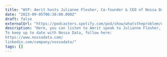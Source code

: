 ```yaml
---
title: "WtP: Amrit hosts Julianne Flesher, Co-founder & CEO of Nossa Data, to speak about what prevents companies from disclosing ESG data, what has sped up increased momentum towards ESG reporting, and more."
date: "2023-09-05T06:30:00.000Z"
draft: false
externalUrl: "https://podcasters.spotify.com/pod/show/whatstheproblem/episodes/WtP-Amrit-hosts-Julianne-Flesher--Co-founder--CEO-of-Nossa-Data--to-speak-about-what-prevents-companies-from-disclosing-ESG-data--what-has-sped-up-increased-momentum-towards-ESG-reporting--and-more-e28tjt5"
description: "Here, you can listen to Amrit speak to Julianne Flesher, Co-founder and CEO of Nossa Data. Nossa Data helps companies use an ESG Reporting Software to enable better ESG reporting and remove the barriers that lead to companies disclosing less about their ESG data. Listen to a discussion on what expedited executives caring about their ESG reporting, how Julianne expects the market to develop, and more.
To keep up to date with Nossa Data, follow here:
https://www.nossadata.com/
linkedin.com/company/nossadata/"
tags: []
---
```

